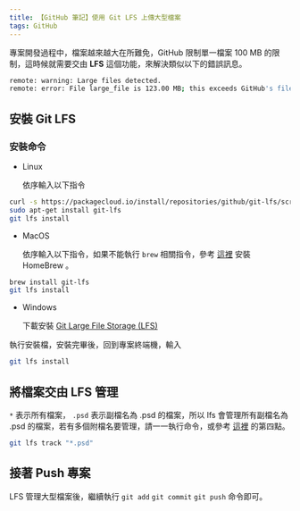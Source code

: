 ```yaml
---
title: 【GitHub 筆記】使用 Git LFS 上傳大型檔案
tags: GitHub
---
```

專案開發過程中，檔案越來越大在所難免，GitHub 限制單一檔案 100 MB 的限制，這時候就需要交由 **LFS** 這個功能，來解決類似以下的錯誤訊息。

``` bash
remote: warning: Large files detected.
remote: error: File large_file is 123.00 MB; this exceeds GitHub's file size limit of 100 MB
```

## 安裝 Git LFS

### 安裝命令

* Linux

    依序輸入以下指令

``` bash
curl -s https://packagecloud.io/install/repositories/github/git-lfs/script.deb.sh | sudo bash
sudo apt-get install git-lfs
git lfs install
```

* MacOS

    依序輸入以下指令，如果不能執行 `brew` 相關指令，參考 [這裡](https://brew.sh/index_zh-tw) 安裝 HomeBrew 。

``` bash
brew install git-lfs
git lfs install
```

* Windows

    下載安裝 [Git Large File Storage (LFS)](https://git-lfs.github.com/)

執行安裝檔，安裝完畢後，回到專案終端機，輸入

``` bash
git lfs install
```

## 將檔案交由 LFS 管理

`*` 表示所有檔案， `.psd` 表示副檔名為 .psd 的檔案，所以 lfs 會管理所有副檔名為 .psd 的檔案，若有多個附檔名要管理，請一一執行命令，或參考 [這裡](https://www.jianshu.com/p/64e3137cbc22) 的第四點。

``` bash
git lfs track "*.psd"
```

## 接著 Push 專案

LFS 管理大型檔案後，繼續執行 `git add`  `git commit`  `git push` 命令即可。
